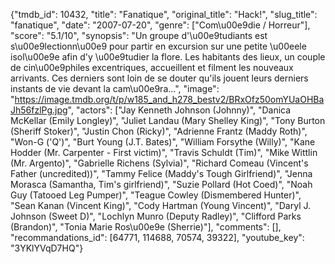 {"tmdb_id": 10432, "title": "Fanatique", "original_title": "Hack!", "slug_title": "fanatique", "date": "2007-07-20", "genre": ["Com\u00e9die / Horreur"], "score": "5.1/10", "synopsis": "Un groupe d'\u00e9tudiants est s\u00e9lectionn\u00e9 pour partir en excursion sur une petite \u00eele isol\u00e9e afin d'y \u00e9tudier la flore. Les habitants des lieux, un couple de cin\u00e9philes excentriques, accueillent et filment les nouveaux arrivants. Ces derniers sont loin de se douter qu'ils jouent leurs derniers instants de vie devant la cam\u00e9ra...", "image": "https://image.tmdb.org/t/p/w185_and_h278_bestv2/BRxOfz50omYUaOHBaJh56fzlPg.jpg", "actors": ["Jay Kenneth Johnson (Johnny)", "Danica McKellar (Emily Longley)", "Juliet Landau (Mary Shelley King)", "Tony Burton (Sheriff Stoker)", "Justin Chon (Ricky)", "Adrienne Frantz (Maddy Roth)", "Won-G ('Q')", "Burt Young (J.T. Bates)", "William Forsythe (Willy)", "Kane Hodder (Mr. Carpenter - First victim)", "Travis Schuldt (Tim)", "Mike Wittlin (Mr. Argento)", "Gabrielle Richens (Sylvia)", "Richard Comeau (Vincent's Father (uncredited))", "Tammy Felice (Maddy's Tough Girlfriend)", "Jenna Morasca (Samantha, Tim's girlfriend)", "Suzie Pollard (Hot Coed)", "Noah Guy (Tatooed Leg Pumper)", "Teague Cowley (Dismembered Hunter)", "Sean Kanan (Vincent King)", "Cody Hartman (Young Vincent)", "Daryl J. Johnson (Sweet D)", "Lochlyn Munro (Deputy Radley)", "Clifford Parks (Brandon)", "Tonia Marie Ros\u00e9e (Sherrie)"], "comments": [], "recommandations_id": [64771, 114688, 70574, 39322], "youtube_key": "3YKlYVqD7HQ"}